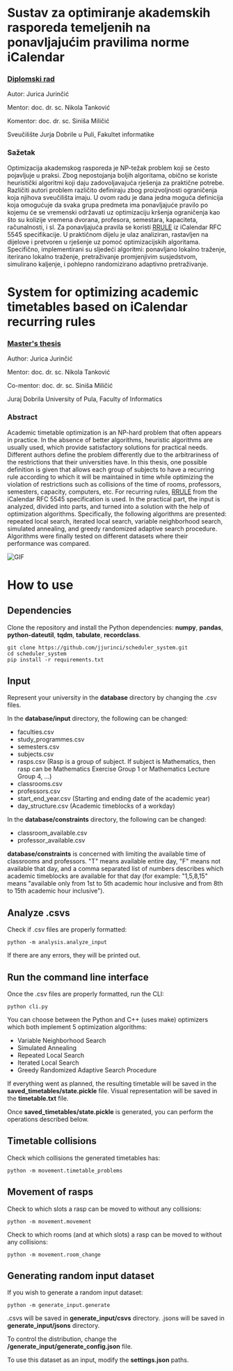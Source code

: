 # Sustav za optimiranje akademskih rasporeda temeljenih na ponavljajućim pravilima norme iCalendar

### [Diplomski rad](https://zir.nsk.hr/islandora/object/unipu%3A7311)

Autor: Jurica Jurinčić

Mentor: doc. dr. sc. Nikola Tanković

Komentor: doc. dr. sc. Siniša Miličić

Sveučilište Jurja Dobrile u Puli, Fakultet informatike

### Sažetak

Optimizacija akademskog rasporeda je NP-težak problem koji se često pojavljuje u
praksi. Zbog nepostojanja boljih algoritama, obično se koriste heuristički algoritmi koji
daju zadovoljavajuća rješenja za praktične potrebe. Različiti autori problem različito
definiraju zbog proizvoljnosti ograničenja koja njihova sveučilišta imaju. U ovom radu je
dana jedna moguća definicija koja omogućuje da svaka grupa predmeta ima
ponavljajuće pravilo po kojemu će se vremenski održavati uz optimizaciju kršenja
ograničenja kao što su kolizije vremena dvorana, profesora, semestara, kapaciteta,
računalnosti, i sl. Za ponavljajuća pravila se koristi [RRULE](https://dateutil.readthedocs.io/en/stable/rrule.html) iz iCalendar RFC 5545
specifikacije. U praktičnom dijelu je ulaz analiziran, rastavljen na dijelove i pretvoren u
rješenje uz pomoć optimizacijskih algoritama. Specifično, implementirani su sljedeći
algoritmi: ponavljano lokalno traženje, iterirano lokalno traženje, pretraživanje
promjenjivim susjedstvom, simulirano kaljenje, i pohlepno randomizirano adaptivno
pretraživanje.

# System for optimizing academic timetables based on iCalendar recurring rules

### [Master's thesis](https://zir.nsk.hr/islandora/object/unipu%3A7311)
Author: Jurica Jurinčić

Mentor: doc. dr. sc. Nikola Tanković

Co-mentor: doc. dr. sc. Siniša Miličić

Juraj Dobrila University of Pula, Faculty of Informatics

### Abstract

Academic timetable optimization is an NP-hard problem that often appears in practice.
In the absence of better algorithms, heuristic algorithms are usually used, which provide
satisfactory solutions for practical needs. Different authors define the problem differently
due to the arbitrariness of the restrictions that their universities have. In this thesis, one
possible definition is given that allows each group of subjects to have a recurring rule
according to which it will be maintained in time while optimizing the violation of
restrictions such as collisions of the time of rooms, professors, semesters, capacity,
computers, etc. For recurring rules, [RRULE](https://dateutil.readthedocs.io/en/stable/rrule.html) from the iCalendar RFC 5545 specification
is used. In the practical part, the input is analyzed, divided into parts, and turned into a
solution with the help of optimization algorithms. Specifically, the following algorithms
are presented: repeated local search, iterated local search, variable neighborhood
search, simulated annealing, and greedy randomized adaptive search procedure.
Algorithms were finally tested on different datasets where their performance was
compared.

![GIF](https://github.com/jjurinci/scheduler_system/blob/main/readme_static/cli.gif)

# How to use

## Dependencies
Clone the repository and install the Python dependencies: **numpy**, **pandas**, **python-dateutil**, **tqdm**, **tabulate**, **recordclass**.
```
git clone https://github.com/jjurinci/scheduler_system.git
cd scheduler_system
pip install -r requirements.txt
```

## Input

Represent your university in the **database** directory by changing the .csv files.

In the **database/input** directory, the following can be changed:
- faculties.csv
- study_programmes.csv
- semesters.csv
- subjects.csv
- rasps.csv (Rasp is a group of subject. If subject is Mathematics, then rasp can be Mathematics Exercise Group 1 or Mathematics Lecture Group 4, ...)
- classrooms.csv
- professors.csv
- start_end_year.csv (Starting and ending date of the academic year)
- day_structure.csv  (Academic timeblocks of a workday)

In the **database/constraints** directory, the following can be changed:
- classroom_available.csv
- professor_available.csv

**database/constraints** is concerned with limiting the available time of classrooms and professors. "T" means available entire day, "F" means not available that day, and a comma separated list of numbers describes which academic timeblocks are available for that day (for example: "1,5,8,15" means "available only from 1st to 5th academic hour inclusive and from 8th to 15th academic hour inclusive").

## Analyze .csvs

Check if .csv files are properly formatted:

```
python -m analysis.analyze_input
```
If there are any errors, they will be printed out.

## Run the command line interface

Once the .csv files are properly formatted, run the CLI:
```
python cli.py
```

You can choose between the Python and C++ (uses make) optimizers which both implement 5 optimization algorithms:
- Variable Neighborhood Search
- Simulated Annealing
- Repeated Local Search
- Iterated Local Search
- Greedy Randomized Adaptive Search Procedure

If everything went as planned, the resulting timetable will be saved in the **saved_timetables/state.pickle** file. Visual representation will be saved in the **timetable.txt** file.

Once **saved_timetables/state.pickle** is generated, you can perform the operations described below.

## Timetable collisions

Check which collisions the generated timetables has:
```
python -m movement.timetable_problems
```

## Movement of rasps

Check to which slots a rasp can be moved to without any collisions:
```
python -m movement.movement
```

Check to which rooms (and at which slots) a rasp can be moved to without any collisions:
```
python -m movement.room_change
```

## Generating random input dataset
If you wish to generate a random input dataset:
```
python -m generate_input.generate
```

.csvs will be saved in **generate_input/csvs** directory.
.jsons will be saved in **generate_input/jsons** directory.

To control the distribution, change the **/generate_input/generate_config.json** file.

To use this dataset as an input, modify the **settings.json** paths.
